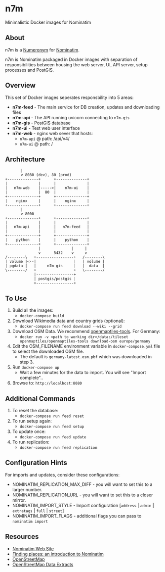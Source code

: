 # n7m
Minimalistic Docker images for Nominatim

## About
n7m is a [Numeronym](https://en.wikipedia.org/wiki/Numeronym) for [Nominatim](https://nominatim.org/).

n7m is Nominatim packaged in Docker images with separation of responsibilities between housing the web server, UI, API server, setup processes and PostGIS.

## Overview
This set of Docker images seperates responsbility into 5 areas:
* **n7m-feed** - The main service for DB creation, updates and downloading files
* **n7m-api** - The API running uvicorn connecting to `n7m-gis`
* **n7m-gis** - PostGIS database 
* **n7m-ui** - Test web user interface
* **n7m-web** - nginx web sever that hosts:
  * `n7m-api` @ path: /api/v4/
  * `n7m-ui` @ path: /

## Architecture
```
       |
       v 8080 (dev), 80 (prod)
+--------------+      +--------------+
|              |      |              |
|   n7m-web    |----->|    n7m-ui    |
|              |  80  |              |
+--------------+      +--------------+
|    nginx     |      |    nginx     |
+--------------+      +--------------+
       |
       v 8000
+--------------+      +--------------+
|              |      |              |
|   n7m-api    |      |   n7m-feed   |
|              |      |              |
+--------------+      +--------------+
|    python    |      |    python    |
+--------------+      +--------------+
               |              |     |
               v      5432    v     v
/--------\   +-----------------+   /--------\
| volume |<--|                 |   | volume |
| pgdata |   |     n7m-gis     |   |  data  |
\--------/   +                 +   \--------/
             |-----------------+
             | postgis/postgis |
             +-----------------+
```
## To Use
1. Build all the images:
   * `docker-compose build`
2. Download Wikimedia data and country grids (optional):
   * `docker-compose run feed download --wiki --grid`
3. Download OSM Data.  We recommend [openmaptiles-tools](https://github.com/openmaptiles/openmaptiles-tools).  For Germany:
   * `docker run -v <path to working dir>/data:/tileset openmaptiles/openmaptiles-tools download-osm europe/germany`
4. Edit the OSM_FILENAME environment variable in `docker-compose.yml` file to select the downloaded OSM file.
   * The default is `germany-latest.osm.pbf` which was downloaded in step 3.
5. Run `docker-compose up`
   * Wait a few minutes for the data to import.  You will see "Import complete"..
6. Browse to: `http://localhost:8080`

## Additional Commands
1. To reset the database:
   * `docker-compose run feed reset`
2. To run setup again:
   * `docker-compose run feed setup`
3. To update once:
   * `docker-compose run feed update`
4. To run replication:
   * `docker-compose run feed replication`

## Configuration Hints
For imports and updates, consider these configurations:
* NOMINATIM_REPLICATION_MAX_DIFF - you will want to set this to a larger number.
* NOMINATIM_REPLICATION_URL - you will want to set this to a closer mirror.
* NOMINATIM_IMPORT_STYLE - Import configuration [`address` | `admin` | `extratags` | `full` | `street`]
* NOMINATIM_IMPORT_FLAGS - additional flags you can pass to `nominatim import`

## Resources
* [Nominatim Web Site](https://nominatim.org/)
* [Finding places: an introduction to Nominatim](https://www.youtube.com/watch?v=Q4zgDWY8ng0)
* [OpenStreetMap](https://www.openstreetmap.org/about)
* [OpenStreetMap Data Extracts](http://download.geofabrik.de/)
